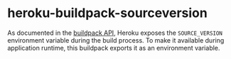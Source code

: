 # heroku-buildpack-sourceversion

As documented in the [buildpack API](https://devcenter.heroku.com/articles/buildpack-api), Heroku exposes the `SOURCE_VERSION` environment variable during the build process. To make it available during application runtime, this buildpack exports it as an environment variable.


